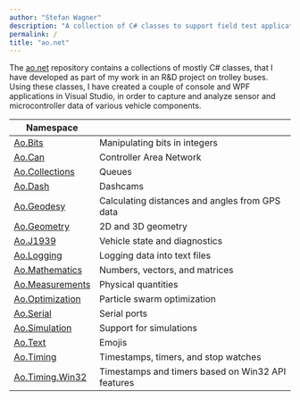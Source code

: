 ```yaml
---
author: "Stefan Wagner"
description: "A collection of C# classes to support field test applications for vehicles and the like."
permalink: /
title: "ao.net"
---
```


The [ao.net](https://github.com/tinko26/ao.net) repository contains a collections of mostly C# classes, that I have developed as part of my work in an R&D project on trolley buses. Using these classes, I have created a couple of console and WPF applications in Visual Studio, in order to capture and analyze sensor and microcontroller data of various vehicle components.

| Namespace | |
|-----------|-|
| [Ao.Bits](namespaces/ao.bits.md) | Manipulating bits in integers |
| [Ao.Can](namespaces/ao.can.md) | Controller Area Network |
| [Ao.Collections](namespaces/ao.collections.md) | Queues |
| [Ao.Dash](namespaces/ao.dash.md) | Dashcams |
| [Ao.Geodesy](namespaces/ao.geodesy.md) | Calculating distances and angles from GPS data |
| [Ao.Geometry](namespaces/ao.geometry.md) | 2D and 3D geometry |
| [Ao.J1939](namespaces/ao.j1939.md) | Vehicle state and diagnostics |
| [Ao.Logging](namespaces/ao.logging.md) | Logging data into text files |
| [Ao.Mathematics](namespaces/ao.mathematics.md) | Numbers, vectors, and matrices |
| [Ao.Measurements](namespaces/ao.measurements.md) | Physical quantities |
| [Ao.Optimization](namespaces/ao.optimization.md) | Particle swarm optimization |
| [Ao.Serial](namespaces/ao.serial.md) | Serial ports |
| [Ao.Simulation](namespaces/ao.simulation.md) | Support for simulations |
| [Ao.Text](namespaces/ao.text.md) | Emojis |
| [Ao.Timing](namespaces/ao.timing.md) | Timestamps, timers, and stop watches |
| [Ao.Timing.Win32](namespaces/ao.timing.win32.md) | Timestamps and timers based on Win32 API features |
